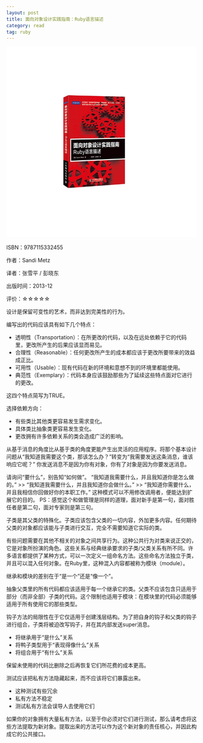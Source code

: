 ```yaml
---
layout: post
title: 面向对象设计实践指南：Ruby语言描述
category: read
tag: ruby
---
```

<img class="cover" src="/images/2014/9/9787115332455.jpg" />

ISBN：9787115332455

作者：Sandi Metz

译者：张雪平 / 彭晓东 

出版时间：2013-12

评价：☆☆☆☆☆

设计是保留可变性的艺术，而非达到完美性的行为。

编写出的代码应该具有如下几个特点：
* 透明性（Transportation）：在所更改的代码，以及在远处依赖于它的代码里，更改所产生的后果应该显而易见。
* 合理性（Reasonable）：任何更改所产生的成本都应该于更改所要带来的效益成正比。
* 可用性（Usable）：现有代码在新的环境和意想不到的环境里都能使用。
* 典范性（Exemplary）：代码本身应该鼓励那些为了延续这些特点面对它进行的更改。

这四个特点简写为TRUE。

选择依赖方向：
* 有些类比其他类更容易发生需求变化。
* 具体类比抽象类更容易发生变化。
* 更改拥有许多依赖关系的类会造成广泛的影响。

从基于消息的角度比从基于类的角度更能产生出灵活的应用程序。将那个基本设计问题从“我知道我需要这个类，那该怎么办？”转变为“我需要发送这条消息，谁该响应它呢？”
你发送消息不是因为你有对象，你有了对象是因为你要发送消息。

请询问“要什么”，别告知“如何做”。
“我知道我需要什么，并且我知道你是怎么做的。” >> “我知道我需要什么，并且我知道你会做什么。” >> “我知道你需要什么，并且我相信你回做好你的本职工作。”
这种模式可以不用修改调用者，便能达到扩展它的目的。
PS：感觉这个和做管理是同样的道理，面对新手是第一句，面对胜任者是第二句，面对专家则是第三句。

子类是其父类的特殊化。子类应该包含父类的一切内容，外加更多内容。任何期待父类的对象都应该能与子类进行交互，完全不需要知道它实际的类。

有些问题需要在其他不相关的对象之间共享行为。这种公共行为对类来说正交的，它是对象所扮演的角色。这些关系与经典继承要求的子类/父类关系有所不同。许多语言都提供了某种方式，可以一次定义一组命名方法。这些命名方法独立于类，并且可以混入任何对象。在Ruby里，这种混入内容都被称为模块（module）。

继承和模块的差别在于“是一个”还是“像一个”。

抽象父类里的所有代码都应该适用于每一个继承它的类。父类不应该包含只适用于部分（而非全部）子类的代码。这个限制也适用于模块：在模块里的代码必须能够适用于所有使用它的那些类型。

钩子方法的局限性在于它仅适用于创建浅层结构。为了把自身的钩子和父类的钩子进行组合，子类将被迫改写钩子，并在其内部发送super消息。
* 将继承用于“是什么”关系
* 将鸭子类型用于“表现得像什么”关系
* 将组合用于“有什么”关系

保留未使用的代码比删除之后再恢复它们所花费的成本更高。

测试应该把私有方法隐藏起来，而不应该将它们暴露出来。
* 这种测试有些冗余
* 私有方法不稳定
* 测试私有方法会误导人去使用它们

如果你的对象拥有大量私有方法，以至于你必须对它们进行测试，那么请考虑将这些方法提取为新对象。提取出来的方法可以作为这个新对象的责任核心，并因此构成它的公共接口。
